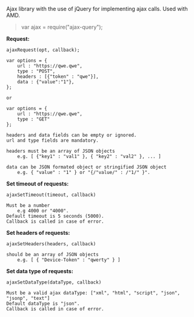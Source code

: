 Ajax library with the use of jQuery for implementing ajax calls.
Used with AMD.

> var ajax = require("ajax-query");

**Request:**

	ajaxRequest(opt, callback);

	var options = {
		url : "https://qwe.qwe",
		type : "POST",
		headers : [{"token" : "qwe"}],
		data : {"value":"1"},
	};

	or

	var options = {
		url : "https://qwe.qwe",
		type : "GET"
	};

	headers and data fields can be empty or ignored.
	url and type fields are mandatory.

	headers must be an array of JSON objects 
		e.g. [ {"key1" : "val1" }, { "key2" : "val2" }, ... ]
		
	data can be JSON formated object or stringified JSON object 
		e.g. { "value" : "1" } or "{/"value/" : /"1/" }".

**Set timeout of requests:**

	ajaxSetTimeout(timeout, callback)

	Must be a number 
    	e.g 4000 or "4000".
	Default timeout is 5 seconds (5000).
	Callback is called in case of error.

**Set headers of requests:**

	ajaxSetHeaders(headers, callback)

	should be an array of JSON objects 
    	e.g. [ { "Device-Token" : "qwerty" } ]

**Set data type of requests:**

	ajaxSetDataType(dataType, callback)

	Must be a valid ajax dataType: ["xml", "html", "script", "json", "jsonp", "text"]
    Default dataType is "json".
	Callback is called in case of error.

